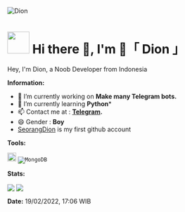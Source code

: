 ![Dion](https://telegra.ph/file/e0668a2a831a259384ed9.jpg)
# <img src="https://i.pinimg.com/originals/01/63/6c/01636c5434cd0462086620c60fdfec16.gif" width="50px"> Hi there 👋, I'm 💜「 Dion 」

Hey, I'm Dion, a Noob Developer from Indonesia

 **Information:**

- 🔭 I’m currently working on  **Make many Telegram bots.**
- 🌱 I’m currently learning  **Python***
- 📫 Contact me at :  **[Telegram](https://t.me/Royzu).**
- 😄 Gender :  **Boy**
- [SeorangDion](https://github.com/SeorangDion) is my first github account 

**Tools:**  


<code><img height="20" src="https://img.shields.io/badge/-Heroku-430098?style=flat-square&logo=heroku&logoColor=white" /></code>
<code><img alt="MongoDB" src="https://img.shields.io/badge/-MongoDB-13aa52?style=flat-square&logo=mongodb&logoColor=white" /></code>


**Stats:**  

<img align="center" src="https://github-readme-stats.vercel.app/api?username=Xayzo&bg_color=30,e96443,904e95&title_color=fff&text_color=fff&count_private=true">
<img align="center" src="https://github-readme-stats.vercel.app/api/top-langs/?username=Xayzo&bg_color=30,e96443,904e95&title_color=fff&text_color=fff&count_private=true">


**Date:**
19/02/2022, 17:06 WIB





